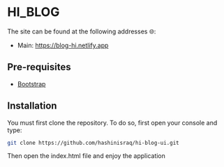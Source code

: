# HI_BLOG

The site can be found at the following addresses 🌐:

- Main: <https://blog-hi.netlify.app>

## Pre-requisites

- [Bootstrap](https://getbootstrap.com/)

## Installation

You must first clone the repository. To do so, first open your console and type:

```bash
git clone https://github.com/hashinisraq/hi-blog-ui.git
```

Then open the index.html file and enjoy the application
